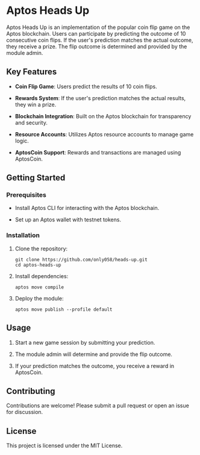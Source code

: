 
# Aptos Heads Up

Aptos Heads Up is an implementation of the popular coin flip game on the Aptos blockchain. Users can participate by predicting the outcome of 10 consecutive coin flips. If the user's prediction matches the actual outcome, they receive a prize. The flip outcome is determined and provided by the module admin.

## Key Features

-   **Coin Flip Game**: Users predict the results of 10 coin flips.
    
-   **Rewards System**: If the user's prediction matches the actual results, they win a prize.
    
-   **Blockchain Integration**: Built on the Aptos blockchain for transparency and security.
    
-   **Resource Accounts**: Utilizes Aptos resource accounts to manage game logic.
    
-   **AptosCoin Support**: Rewards and transactions are managed using AptosCoin.
    

## Getting Started

### Prerequisites

-   Install Aptos CLI for interacting with the Aptos blockchain.
    
-   Set up an Aptos wallet with testnet tokens.
    

### Installation

1.  Clone the repository:
    
    ```
    git clone https://github.com/only058/heads-up.git
    cd aptos-heads-up
    ```
    
2.  Install dependencies:
    
    ```
    aptos move compile
    ```
    
3.  Deploy the module:
    
    ```
    aptos move publish --profile default
    ```
    

## Usage

1.  Start a new game session by submitting your prediction.
    
2.  The module admin will determine and provide the flip outcome.
    
3.  If your prediction matches the outcome, you receive a reward in AptosCoin.
    

## Contributing

Contributions are welcome! Please submit a pull request or open an issue for discussion.

## License

This project is licensed under the MIT License.
